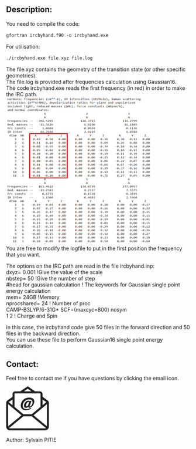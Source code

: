 ## Description:
You need to compile the code:
```markdown
gfortran ircbyhand.f90 -o ircbyhand.exe
```
For utilisation:
```markdown
./ircbyhand.exe file.xyz file.log
```
The file.xyz contains the geometry of the transition state (or other specific geometries).<br />
The file.log is provided after frequencies calculation using Gaussian16. <br />
The code ircbyhand.exe reads the first frequency (in red) in order to make the IRC path.<br />
<img src="freq_ts.png" width="400" height="400" /><br />
You are free to modify the logfile to put in the first position the frequency that you want.<br />

The options on the IRC path are read in the file ircbyhand.inp:<br /> 
dxyz= 0.001 !Give the value of the scale <br />
nbstep= 50 !Give the number of step <br />
#head for gaussian calculation ! The keywords for Gaussian single point energy calculation <br />
mem= 24GB !Memory <br />
nprocshared= 24 ! Number of proc <br />
CAMP-B3LYP/6-31G* SCF=(maxcyc=800) nosym <br />
1 2 ! Charge and Spin <br />

In this case, the ircbyhand code give 50 files in the forward direction and 50 files in the backward direction.<br />
You can use these file to perform Gaussian16 single point energy calculation.<br />


## Contact:

Feel free to contact me if you have questions by clicking the email icon.

[![email](icone_email.png)](mailto:sylvain.pitie@u-paris.fr)

Author: Sylvain PITIE
